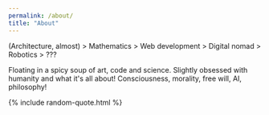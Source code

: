 ```yaml
---
permalink: /about/
title: "About"
---
```


(Architecture, almost) > Mathematics > Web development > Digital nomad > Robotics > ???

Floating in a spicy soup of art, code and science. Slightly obsessed with humanity and what it's all about! Consciousness, morality, free will, AI, philosophy!


{% include random-quote.html %}

